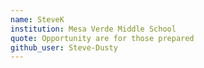 ```yaml
---
name: SteveK 
institution: Mesa Verde Middle School 
quote: Opportunity are for those prepared 
github_user: Steve-Dusty
---
```

